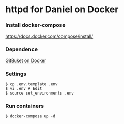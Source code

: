 # httpd for Daniel on Docker
### Install docker-compose
https://docs.docker.com/compose/install/

### Dependence
[GitBuket on Docker][gitbucket]

### Settings
    $ cp .env.template .env
    $ vi .env # Edit
    $ source set_environments .env

### Run containers
    $ docker-compose up -d

[gitbucket]: ../docker_gitbucket
